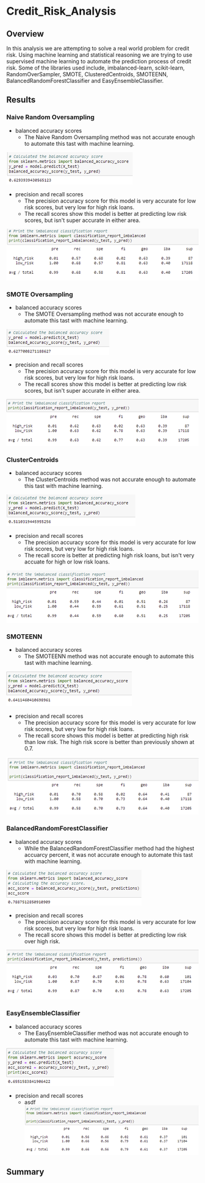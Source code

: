 # Credit_Risk_Analysis

## Overview

In this analysis we are attempting to solve a real world problem for credit risk. Using machine learning and statistical reasoning we are trying to use supervised machine learning to automate the prediction process of credit risk. Some of the libraries used include, imbalanced-learn, scikit-learn, RandomOverSampler, SMOTE, ClusteredCentroids, SMOTEENN, BalancedRandomForestClassifier and EasyEnsembleClassifier.

## Results

### Naive Random Oversampling
- balanced accuracy scores
  - The Naive Random Oversampling method was not accurate enough to automate this tast with machine learning. 
  
![PyBer_Summary_df](/Images/Native_Random_Ovesampling_balanced_accuracy_score.PNG)

- precision and recall scores 
  - The precision accuracy score for this model is very accurate for low risk scores, but very low for high risk loans. 
  - The recall scores show this model is better at predicting low risk scores, but isn't super accurate in either area.
 
![PyBer_Summary_df](/Images/Native_Random_Ovesampling_precision_and_recall_scores.PNG)



### SMOTE Oversampling
- balanced accuracy scores
  - The SMOTE Oversampling method was not accurate enough to automate this tast with machine learning. 
 
![PyBer_Summary_df](/Images/SMOTE_Oversampling_balanced_accuracy_score.PNG)

- precision and recall scores 
  - The precision accuracy score for this model is very accurate for low risk scores, but very low for high risk loans. 
  - The recall scores show this model is better at predicting low risk scores, but isn't super accurate in either area.
 
![PyBer_Summary_df](/Images/SMOTE_Ovesampling_precision_and_recall_scores.PNG)



### ClusterCentroids
- balanced accuracy scores
  - The ClusterCentroids method was not accurate enough to automate this tast with machine learning. 

![PyBer_Summary_df](/Images/ClusterCentroids_Undersampling_balanced_accuracy_score.PNG)

- precision and recall scores 
  - The precision accuracy score for this model is very accurate for low risk scores, but very low for high risk loans. 
  - The recall score is better at predicting high risk loans, but isn't very accuate for high or low risk loans.
   
![PyBer_Summary_df](/Images/ClusterCentroids_Undersampling_precision_and_recall_scores.PNG)



### SMOTEENN
- balanced accuracy scores
  - The SMOTEENN method was not accurate enough to automate this tast with machine learning. 
  
![PyBer_Summary_df](/Images/SMOTEENN_Combination(Over_and_Under)_Sampling_balanced_accuracy_score.PNG)

- precision and recall scores 
  - The precision accuracy score for this model is very accurate for low risk scores, but very low for high risk loans. 
  - The recall score shows this model is better at predicting high risk than low risk. The high risk score is better than previously shown at 0.7.
 
![PyBer_Summary_df](/Images/SMOTEENN_Combination(Over_and_Under)_Sampling_precision_and_recall_scores.PNG)



### BalancedRandomForestClassifier
- balanced accuracy scores
  - While the BalancedRandomForestClassifier method had the highest accuarcy percent, it was not accurate enough to automate this tast with machine learning. 
  
![PyBer_Summary_df](/Images/Balanced_Random_Forecast_Classifier_balanced_accuracy_score.PNG)

- precision and recall scores 
  - The precision accuracy score for this model is very accurate for low risk scores, but very low for high risk loans. 
  - The recall score shows this model is better at predicting low risk over high risk.
 
![PyBer_Summary_df](/Images/Balanced_Random_Forecast_Classifier_precision_and_recall_scores.PNG)
 
 
 
### EasyEnsembleClassifier
- balanced accuracy scores
  - The EasyEnsembleClassifier method was not accurate enough to automate this tast with machine learning. 
  
![PyBer_Summary_df](/Images/EasyEnsembleClassifier_balanced_accuracy_score.PNG)

- precision and recall scores 
  - asdf
![PyBer_Summary_df](/Images/EasyEnsembleClassifier_Classifier_precision_and_recall_scores.PNG)



## Summary
